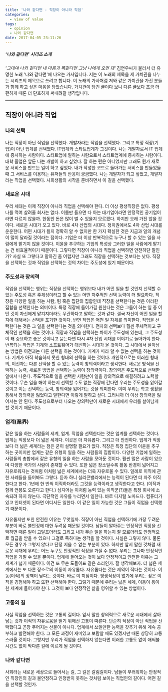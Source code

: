 ```yaml
---
title: '나와 같다면 - 직장이 아니라 직업'
categories:
  - view of value
tags:
  - opinion
  - 나와 같다면
date: 2017-04-05 23:11:26
---
```

##### '나와 같다면' 시리즈 소개
  _'그대여 나와 같다면 내 마음과 똑같다면 그냥 나에게 오면 돼'_ 김연우씨가 불러서 더 유명한 노래 '나와 같다면'에 나오는 가사입니다. 저는 이 노래의 제목을 제 가치관을 나누는 시리즈의 제목으로 쓰려고 합니다. 이 노래의 가사처럼 저와 같은 가치관을 가진 분들과 함께 하고 싶은 마음을 담았습니다. 가치관이 담긴 글이다 보니 다른 글보다 조금 더 편하게 때론 더 단호하게 써내려갈 생각입니다.

* * *

## 직장이 아니라 직업

### 나의 선택
나는 직장이 아닌 직업을 선택했다. 개발자라는 직업을 선택했다. 그리고 특정 직장(기업)이 아닌 업계를 선택했다. IT업계와 스타트업계가 그것이다. 나는 개발자로서 IT 업계에 종사하는 사람이다. 스타트업에 일하는 사람으로서 스타트업계에 종사하는 사람이다. 대학 졸업은 앞둔 나는 개발이 하고 싶었다. 잘 하는 편은 아니었지만 그래도 뭔가 새로운 서비스를 만드는 일이 하고 싶었다. 내가 작성한 코드로 돌아가는 서비스를 만들었들 때 그 서비스를 이용하는 유저들의 반응이 궁금했다. 나는 개발자가 되고 싶었고, 개발자라는 직업을 선택했다. 사회생활의 시작을 준비하면서 이 길을 선택했다.


### 새로운 시대
우리 세대는 이제 직장이 아니라 직업을 선택해야 한다. 더 이상 평생직장은 없다. 평생 나를 먹여 살려줄 회사는 없다. 이름만 들으면 다 아는 대기업이라면 안정적인 공기업이라면 다르지 않을까. 한동안 돈은 많이 벌 수 있을지 모르겠다. 하지만 오래 가진 않을 것이다. 새로운 시대가 오고 있다. 바로 4차 산업의 시대다.
정치권에서도 4차 산업 시대를 운운한다. 어떤 시대가 될지 정확히 알 수 없지만 한 가지 확실한 것은 지금과 일의 개념이 많이 달라질 것이라는 점이다. 기업은 더 이상 반복적으로 누구나 할 수 있는 일을 사람에게 맡기지 않을 것이다. 이윤을 추구하는 기업의 특성상 그러한 일을 사람에게 맡기는 건 비효율적이기 때문이다. 그렇다면 직장이 아니라 직업을 선택하면 안전하단 말인가? 사실 또 그렇다고 말하긴 좀 어렵지만 그래도 직장을 선택하는 것보다는 낫다. 직장을 선택하는 것과 직업을 선택하는 것의 차이는 주도성에 있기 때문이다.


### 주도성과 창의력
직업을 선택하는 행위는 직장을 선택하는 행위보다 내가 어떤 일을 할 것인지 선택할 수 있는 주도성 혹은 주체성이라고 할 수 있는 어떤 자주적인 선택 능력이 더 필요하다. 직장은 다양한 일을 하는 사람, 팀 혹은 집단의 집합인데 직장을 선택한다는 것은 이러한 집합을 선택한다는 의미이다. 특정 직장에 들어가길 원한다는 것은 그들이 하는 일 중 어떤 것이 자신에게 맡겨지더라도 무관하다고 말하는 것과 같다. 결국 자신이 어떤 일을 할지에 대해서는 선택을 포기한 것이다. 반면 직업은 어떤 일 자체를 의미한다. 직업을 선택한다는 것은 그 일을 선택한다는 것을 의미한다. 전자의 선택보다 훨씬 주체적이고 구체적인 선택을 하는 것이다.
직장과 직업을 선택하는 차이가 주도성에 있는데, 그 주도성이 왜 중요하고 좋은 것이냐고 묻는다면 다시 4차 산업 시대를 이야기로 돌아가야 한다. 반복되는 작업은 기계와 소프트웨어가 대신하는 시대가 올 것이다. 그 시대에서 살아남는 방법은 이전과는 다른 선택을 하는 것이다. 기계가 따라 할 수 없는 선택을 하는 것이다. 기계가 아직 학습하지 못한 형태의 선택을 하는 것이다. 개인적으로는 이러한 형태의, 이전과는 다른 선택을 할 수 있는 능력이 창의력이라고 생각한다. 새로운 방식을 선택하는 능력, 새로운 방법을 선택하는 능력이 창의력이다. 창의력은 주도적으로 선택한 일에서 나온다. 주도적으로 일을 선택한 사람만이 일을 창의적으로 해결하려고 노력할 것이다. 무슨 일을 해야 하는지 선택할 수도 없는 직장에 간다면 우리는 주도성을 잃어갈 것이고 이는 선택하는 능력, 창의력을 잃어가는 것을 의미한다. 이미 우리는 학교 생활을 통해서 창의력을 잃었다고 말한다면 이렇게 말하고 싶다. 그러니까 더 이상 창의력을 잃어서는 안 된다. 주도성으로부터 나오는 창의력만이 새로운 시대에서 우리를 살아남게 할 것이기 때문이다.


### 업계(業界)
같은 일을 하는 사람들의 세계, 업계. 직업을 선택한다는 것은 업계를 선택하는 것이다. 업계는 직장보다 더 넓은 세계다. 이곳은 더 자유롭다. 그리고 더 안전하다.
업계가 직장보다 더 넓은 세계라는 점은 굳이 설명할 필요가 없다. 직장은 특정 집단의 이윤을 추구하는 곳이지만 업계는 같은 유형의 일을 하는 사람들의 집합이다. 다양한 기업에 일하는 사람들의 총합에서 같은 유형의 일을 하는 사람을 모아둔 것이다. 훨씬 많은 사람이 있으며 다양한 국가의 사람이 존재할 수 있다. 또한 넓은 장소일수록 활동 반경이 넓어지고 자유로워지는 것처럼 이처럼 넓은 세계에서는 더욱 자유로울 수 있다. 일례로 이직에 관한 사례들을 들어봐도 그렇다. 듣자 하니 실리콘밸리에서는 능력이 된다면 더 자주 이직한다고 한다. 1년에 한 번씩 이직하더라도 그것을 능력이라고 생각한다고 한다. (이직과 함께 연봉도 오른다고 한다.) 심지어는 이처럼 능력 있는 이직꾼(?)들은 특정 회사에 소속되려 하지 않는다. 극단적인 자유를 누리면서 일한다. 바로 디지털 노마드다. 컴퓨터가 있고 인터넷이 된다면 어디서든 일한다. 이 같은 일이 가능한 것은 그들이 직업을 선택했기 때문이다.

자유롭지만 또한 안전한 이유는 무엇일까. 직장이 아닌 직업을 선택하기에 가장 두려운 부분이 바로 불안정에 대한 두려움 때문일 것이다. 남들이 알아주는 안정적인 직장을 선택하면 때론 일이 고달프더라도 그리고 내가 무슨 일을 하는지 잘 모르더라도 안정적으로 월급을 받을 수 있으니 그걸로 족하다는 생각을 할 것이다. 사실은 그렇지 않다. 물론 모든 경우가 그렇지 않다고 단정 지을 수 없는 부분이 있다. 하지만 앞서 말한 것처럼 새로운 시대에 우리는 어느 누구도 안정적인 직장을 가질 수 없다. 우리는 그나마 안정적인 직업을 가질 수 있을 뿐이다. 업계에 들어오는 것이 보다 안정적이고 안전한 이유는 그 세계가 넓기 때문이다. 이건 또 무슨 도돌이표 같은 소리인가. 잘 생각해보자. 더 넓은 세계에서는 또 다른 장소로의 이동이 자유롭다. 자유롭다는 것은 제약이 적다는 것이다. 이동(이직)의 장벽이 낮다는 것이다. 바로 이 지점이다. 평생직장이 없기에 우리는 잦은 이직을 경험해야 하고 또한 선택해야 한다. 그렇기 때문에 우리는 넓은 세계, 이동이 용이한 세계에 들어가야 한다. 그것이 보다 안정적인 삶을 영위할 수 있는 방법이다.


### 고통의 길
사실 직업을 선택하는 것은 고통의 길이다. 앞서 말한 창의력으로 새로운 시대에서 살아남는 것과 이직의 자유로움을 얻기 위해선 고통이 따른다. 단순히 직장이 아닌 직업을 선택했다고 곧장 주어지는 선물이 아니다. 업계에서 쓰일만한 능력을 갖추기 위해 계속 공부하고 발전해야 한다. 그 모든 과정이 재미있고 보람찰 때도 있겠지만 때론 상당히 고통스러울 것이다. 그렇지만 우리가 직업을 선택하지 않는다면 이러한 고통도 없이 애써볼 시간도 없이 막다른 길에 이르게 될 것이다.


### 나와 같다면
사회라는 새로운 세상으로 들어서는 길, 그 길은 갈림길이다.
남들이 부러워하는 안정적인 직장인의 길과 불안정하고 인정받지 못하는 것처럼 보이는 직업인의 길이다. 어떤 길을 선택할 것인가.